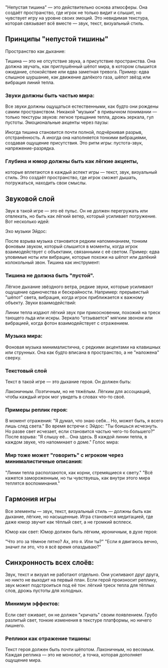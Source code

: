 "Непустая тишина" — это действительно основа атмосферы. 
Она создаёт пространство, где игрок не только видит и слышит, но чувствует игру на уровне своих эмоций. Это невидимая текстура, которая связывает всё вместе — звук, текст, визуальный стиль.

## Принципы "непустой тишины"
Пространство как дыхание:

Тишина — это не отсутствие звука, а присутствие пространства. Она должна звучать, как приглушённый шёпот мира, в котором слышится ожидание, спокойствие или едва заметная тревога.
Пример: едва слышное шуршание, как движение далёкого газа, шёпот звёзд или вибрация линий тепла.
### Звуки должны быть частью мира:

Все звуки должны ощущаться естественными, как будто они рождены самим пространством.
Никакой "музыки" в привычном понимании — только текстуры звуков: легкое трещание тепла, дрожь зеркала, гул пустоты.
Эмоциональные акценты через паузы:

Иногда тишина становится почти полной, подчёркивая разрыв, отстранённость. А иногда она наполняется тонкими вибрациями, создавая ощущение присутствия.
Это ритм игры: пустота-звук, напряжение-разрядка.



### Глубина и юмор должны быть как лёгкие акценты, 
которые вплетаются в каждый аспект игры — текст, звук, визуальный стиль. Это создаёт пространство, где игрок сможет дышать, погружаться, находить свои смыслы.

## Звуковой слой
Звук в такой игре — это её пульс. Он не должен перегружать или отвлекать, но быть как лёгкий ветер, который усиливает погружение. Вот несколько идей:

Эхо музыки Эйдос:

После взрыва музыка становится редким напоминанием, тонким фоновым звуком, который слышится в моменты, когда игрок взаимодействует с объектами, связанными с её светом.
Пример: едва уловимые ноты или вибрации, которые похожи на шёпот или далёкий колокольный звон.
Тишина как инструмент:

### Тишина не должна быть "пустой". 
Лёгкое дыхание звёздного ветра, редкие звуки, которые усиливают ощущение одиночества и бескрайности.
Например: прерывистый "шёпот" света, вибрация, когда игрок приближается к важному объекту.
Звуки взаимодействий:

Линии тепла издают лёгкий звук при прикосновении, похожий на треск тающего льда или искры.
Зеркало "отзывается" мягким звоном или вибрацией, когда фотон взаимодействует с отражением.
### Музыка мира:

Фоновая музыка минималистична, с редкими акцентами на клавишных или струнных. Она как будто вписана в пространство, а не "наложена" сверху.
### Текстовый слой
Текст в такой игре — это дыхание героя. Он должен быть:

Лаконичным.
Поэтичным, но не тяжёлым.
Лёгким для ассоциаций, чтобы каждый игрок мог увидеть в словах что-то своё.
### Примеры реплик героя:
В момент отражения:
"Я думал, что знаю себя... Но, может быть, я всего лишь след света."
Во время встречи с Эйдос:
"Ты боишься исчезнуть. Но разве свет исчезает, если становится частью чего-то большего?"
После взрыва:
"Я слышу её... Она здесь. В каждой линии тепла, в каждом звуке, что напоминает о доме."
Голос мира:
### Мир тоже может "говорить" с игроком через минималистичные описания:

"Линии тепла расползаются, как корни, стремящиеся к свету."
"Всё кажется замороженным, но ты чувствуешь, как внутри этого мира теплятся воспоминания."
## Гармония игры
Все элементы — звук, текст, визуальный стиль — должны быть как дыхание, лёгкие, но насыщенные. Игра становится медитацией, где даже юмор звучит как тёплый свет, а не громкий всплеск.

Юмор как свет:
Юмор должен быть лёгким, ироничным, в духе героя:

"Что это за тёмное пятно? Ах, это я. Или ты?"
"Если я двигаюсь вечно, значит ли это, что я всё время опаздываю?"

## Синхронность всех слоёв:

Звук, текст и визуал не работают отдельно. Они усиливают друг друга, но никто не выходит на первый план.
Если герой произносит реплику, звук может подстроиться под её тон: лёгкий треск тепла для тёплых слов, дрожь пустоты для холодных.
### Минимум эффектов:

Если свет оживает, он не должен "кричать" своим появлением. Грубо разлитый свет, тонкие изменения в текстуре платформы, но ничего лишнего.
### Реплики как отражение тишины:

Текст героя должен быть почти шёпотом. Лаконичным, но весомым. Каждая реплика — это не монолог, а точка, которая дополняет ощущение мира.